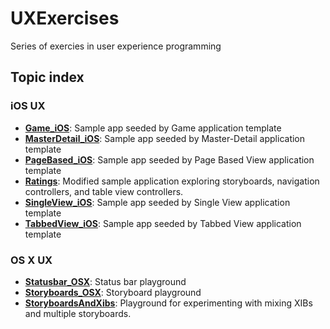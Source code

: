 # UXExercises

Series of exercies in user experience programming

## Topic index

### iOS UX

* [**Game_iOS**](https://github.com/OCExercise/UXExercises/tree/master/src/main/objc/ios/game/): Sample app seeded by Game application template
* [**MasterDetail_iOS**](https://github.com/OCExercise/UXExercises/tree/master/src/main/objc/ios/master_detail/): Sample app seeded by Master-Detail application template
* [**PageBased_iOS**](https://github.com/OCExercise/UXExercises/tree/master/src/main/objc/ios/page_based/): Sample app seeded by Page Based View application template
* [**Ratings**](https://github.com/OCExercise/UXExercises/tree/master/src/main/objc/ios/ratings/): Modified sample application exploring storyboards, navigation controllers, and table view controllers.
* [**SingleView_iOS**](https://github.com/OCExercise/UXExercises/tree/master/src/main/objc/ios/single_view/): Sample app seeded by Single View application template
* [**TabbedView_iOS**](https://github.com/OCExercise/UXExercises/tree/master/src/main/objc/ios/tabbed_view/): Sample app seeded by Tabbed View application template

### OS X UX

* [**Statusbar_OSX**](https://github.com/OCExercise/UXExercises/tree/master/src/main/objc/osx/statusbar/): Status bar playground
* [**Storyboards_OSX**](https://github.com/OCExercise/UXExercises/tree/master/src/main/objc/osx/storyboards/): Storyboard playground
* [**StoryboardsAndXibs**](https://github.com/OCExercise/UXExercises/tree/master/src/main/objc/osx/storyboards_xibs/): Playground for experimenting with mixing XIBs and multiple storyboards.
